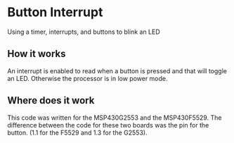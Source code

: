 # Button Interrupt
Using a timer, interrupts, and buttons to blink an LED

## How it works
An interrupt is enabled to read when a button is pressed and that will toggle an LED. Otherwise the processor is in low power mode.

## Where does it work
This code was written for the MSP430G2553 and the MSP430F5529. The difference between the code for these two boards was the pin for the button. (1.1 for the F5529 and 1.3 for the G2553).
